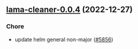 

## [lama-cleaner-0.0.4](https://github.com/truecharts/charts/compare/lama-cleaner-0.0.3...lama-cleaner-0.0.4) (2022-12-27)

### Chore

- update helm general non-major ([#5856](https://github.com/truecharts/charts/issues/5856))
  
  
